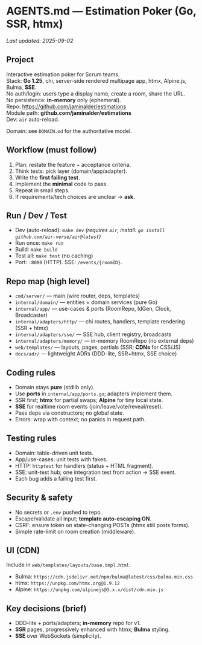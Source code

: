 # AGENTS.md — Estimation Poker (Go, SSR, htmx)

_Last updated: 2025-09-02_

## Project
Interactive estimation poker for Scrum teams.  
Stack: **Go 1.25**, chi, server-side rendered multipage app, htmx, Alpine.js, Bulma, **SSE**.  
No auth/login: users type a display name, create a room, share the URL.  
No persistence: **in-memory** only (ephemeral).  
Repo: https://github.com/jaminalder/estimations  
Module path: **github.com/jaminalder/estimations**  
Dev: `air` auto-reload.
  
Domain: see `DOMAIN.md` for the authoritative model.

## Workflow (must follow)
1) Plan: restate the feature + acceptance criteria.  
2) Think tests: pick layer (domain/app/adapter).  
3) Write the **first failing test**.  
4) Implement the **minimal** code to pass.  
5) Repeat in small steps.  
6) If requirements/tech choices are unclear → **ask**.

## Run / Dev / Test
- Dev (auto-reload): `make dev`  _(requires `air`, install: `go install github.com/air-verse/air@latest`)_
- Run once: `make run`
- Build: `make build`
- Test all: `make test`  (no caching)  
- Port: `:8080` (HTTP). SSE: `/events/{roomID}`.

## Repo map (high level)
- `cmd/server/` — main (wire router, deps, templates)
- `internal/domain/` — entities + domain services (pure Go)
- `internal/app/` — use-cases & ports (RoomRepo, IdGen, Clock, Broadcaster)
- `internal/adapters/http/` — chi routes, handlers, template rendering (SSR + htmx)
- `internal/adapters/sse/` — SSE hub, client registry, broadcasts
- `internal/adapters/memory/` — in-memory RoomRepo (no external deps)
- `web/templates/` — layouts, pages, partials (SSR; **CDNs** for CSS/JS)
- `docs/adr/` — lightweight ADRs (DDD-lite, SSR+htmx, SSE choice)

## Coding rules
- Domain stays **pure** (stdlib only).  
- Use **ports** in `internal/app/ports.go`; adapters implement them.  
- SSR first; **htmx** for partial swaps; **Alpine** for tiny local state.  
- **SSE** for realtime room events (join/leave/vote/reveal/reset).  
- Pass deps via constructors; no global state.  
- Errors: wrap with context; no panics in request path.

## Testing rules
- Domain: table-driven unit tests.  
- App/use-cases: unit tests with fakes.  
- HTTP: `httptest` for handlers (status + HTML fragment).  
- SSE: unit-test hub; one integration test from action → SSE event.  
- Each bug adds a failing test first.

## Security & safety
- No secrets or `.env` pushed to repo.  
- Escape/validate all input; **template auto-escaping ON**.  
- CSRF: ensure token on state-changing POSTs (htmx still posts forms).  
- Simple rate-limit on room creation (middleware).

## UI (CDN)
Include in `web/templates/layouts/base.tmpl.html`:
- Bulma: `https://cdn.jsdelivr.net/npm/bulma@latest/css/bulma.min.css`
- htmx: `https://unpkg.com/htmx.org@1.9.12`
- Alpine: `https://unpkg.com/alpinejs@3.x.x/dist/cdn.min.js`

## Key decisions (brief)
- DDD-lite + ports/adapters; **in-memory** repo for v1.  
- **SSR** pages, progressively enhanced with htmx; **Bulma** styling.  
- **SSE** over WebSockets (simplicity).
